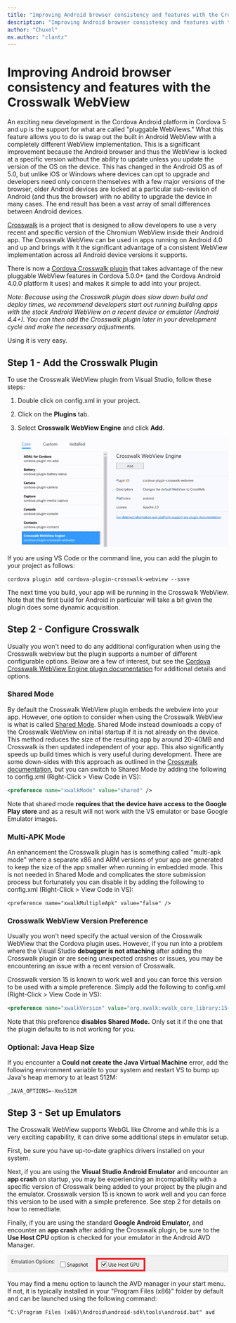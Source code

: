 ```yaml
---
title: "Improving Android browser consistency and features with the Crosswalk WebView"
description: "Improving Android browser consistency and features with the Crosswalk WebView"
author: "Chuxel"
ms.author: "clantz"
---
```


# Improving Android browser consistency and features with the Crosswalk WebView
An exciting new development in the Cordova Android platform in Cordova 5 and up is the support for what are called "pluggable WebViews." What this feature allows you to do is swap out the built in Android WebView with a completely different WebView implementation. This is a significant improvement because the Android browser and thus the WebView is locked at a specific version without the ability to update unless you update the version of the OS on the device. This has changed in the Android OS as of 5.0, but unlike iOS or Windows where devices can opt to upgrade and developers need only concern themselves with a few major versions of the browser, older Android devices are locked at a particular sub-revision of Android (and thus the browser) with no ability to upgrade the device in many cases. The end result has been a vast array of small differences between Android devices.

[Crosswalk](http://go.microsoft.com/fwlink/?LinkID=617678) is a project that is designed to allow developers to use a very recent and specific version of the Chromium WebView inside their Android app. The Crosswalk WebView can be used in apps running on Android 4.0 and up and brings with it the significant advantage of a consistent WebView implementation across all Android device versions it supports.

There is now a [Cordova Crosswalk plugin](http://go.microsoft.com/fwlink/?LinkID=617679) that takes advantage of the new pluggable WebView features in Cordova 5.0.0+ (and the Cordova Android 4.0.0 platform it uses) and makes it simple to add into your project.

*Note: Because using the Crosswalk plugin does slow down build and deploy times, we recommend developers start out running building apps with the stock Android WebView on a recent device or emulator (Android 4.4+). You can then add the Crosswalk plugin later in your development cycle and make the necessary adjustments.*

Using it is very easy.

## Step 1 - Add the Crosswalk Plugin
To use the Crosswalk WebView plugin from Visual Studio, follow these steps:

1. Double click on config.xml in your project.

2. Click on the **Plugins** tab.

2. Select **Crosswalk WebView Engine** and click **Add**.

    ![Add Crosswalk Plugin](media/using-crosswalk/cordova-crosswalk.png)

If you are using VS Code or the command line, you can add the plugin to your project as follows:

```
cordova plugin add cordova-plugin-crosswalk-webview --save
```

The next time you build, your app will be running in the Crosswalk WebView. Note that the first build for Android in particular will take a bit given the plugin does some dynamic acquisition.

## Step 2 - Configure Crosswalk

Usually you won't need to do any additional configuration when using the Crosswalk webview but the plugin supports a number of different configurable options.  Below are a few of interest, but see the [Cordova Crosswalk WebView Engine plugin documentation](https://www.npmjs.com/package/cordova-plugin-crosswalk-webview/) for additional details and options.

### Shared Mode
By default the Crosswalk WebView plugin embeds the webview into your app.  However, one option to consider when using the Crosswalk WebView is what is called [Shared Mode](https://crosswalk-project.org/documentation/shared_mode.html). Shared Mode instead downloads a copy of the Crosswalk WebView on initial startup if it is not already on the device. This method reduces the size of the resulting app by around 20-40MB and Crosswalk is then updated independent of your app. This also significantly speeds up build times which is very useful during development. There are some down-sides with this approach as outlined in the [Crosswalk documentation](https://crosswalk-project.org/documentation/shared_mode.html), but you can switch to Shared Mode by adding the following to config.xml (Right-Click > View Code in VS):

```xml
<preference name="xwalkMode" value="shared" />
```

Note that shared mode **requires that the device have access to the Google Play store** and as a result will not work with the VS emulator or base Google Emulator images.

### Multi-APK Mode
An enhancement the Crosswalk plugin has is something called "multi-apk mode" where a separate x86 and ARM versions of your app are generated to keep the size of the app smaller when running in embedded mode. This is not needed in Shared Mode and complicates the store submission process but fortunately you can disable it by adding the following to config.xml (Right-Click > View Code in VS):

```
<preference name="xwalkMultipleApk" value="false" />
```

### Crosswalk WebView Version Preference
Usually you won't need specify the actual version of the Crosswalk WebView that the Cordova plugin uses. However, if you run into a problem where the Visual Studio **debugger is not attaching** after adding the Crosswalk plugin or are seeing unexpected crashes or issues, you may be encountering an issue with a recent version of Crosswalk.

Crosswalk version 15 is known to work well and you can force this version to be used with a simple preference. Simply add the following to config.xml (Right-Click > View Code in VS):

```xml
<preference name="xwalkVersion" value="org.xwalk:xwalk_core_library:15+" />
```

Note that this preference **disables Shared Mode.** Only set it if the one that the plugin defaults to is not working for you.

### Optional: Java Heap Size
If you encounter a **Could not create the Java Virtual Machine** error, add the following environment variable to your system and restart VS to bump up Java's heap memory to at least 512M:

```
_JAVA_OPTIONS=-Xmx512M
```

## Step 3 - Set up Emulators
The Crosswalk WebView supports WebGL like Chrome and while this is a very exciting capability, it can drive some additional steps in emulator setup.

First, be sure you have up-to-date graphics drivers installed on your system.

Next, if you are using the **Visual Studio Android Emulator** and encounter an **app crash** on startup, you may be experiencing an incompatibility with a specific version of Crosswalk being added to your project by the plugin and the emulator. Crosswalk version 15 is known to work well and you can force this version to be used with a simple preference. See step 2 for details on how to remedtiate.

Finally, if you are using the standard **Google Android Emulator,** and encounter an **app crash** after adding the Crosswalk plugin, be sure to the **Use Host CPU** option is checked for your emulator in the Android AVD Manager.

![Use Host GPU](media/using-crosswalk/use-host-gpu.png)

You may find a menu option to launch the AVD manager in your start menu. If not, it is typically installed in your "Program Files (x86)" folder by default and can be launched using the following command:

```
"C:\Program Files (x86)\Android\android-sdk\tools\android.bat" avd

```
